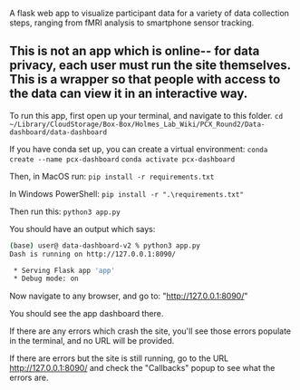 A flask web app to visualize participant data for a variety of data collection steps, ranging from fMRI analysis to smartphone sensor tracking.

## This is not an app which is online-- for data privacy, each user must run the site themselves. This is a wrapper so that people with access to the data can view it in an interactive way. 


To run this app, first open up your terminal, and navigate to this folder. 
`cd ~/Library/CloudStorage/Box-Box/Holmes_Lab_Wiki/PCX_Round2/Data-dashboard/data-dashboard`

If you have conda set up, you can create a virtual environment:
`conda create --name pcx-dashboard` 
`conda activate pcx-dashboard` 

Then, in MacOS run:
`pip install -r requirements.txt`

In Windows PowerShell:
`pip install -r ".\requirements.txt"`



Then run this:
`python3 app.py`

You should have an output which says: 
```bash
(base) user@ data-dashboard-v2 % python3 app.py
Dash is running on http://127.0.0.1:8090/

 * Serving Flask app 'app'
 * Debug mode: on
```

Now navigate to any browser, and go to: "http://127.0.0.1:8090/"

You should see the app dashboard there. 

If there are any errors which crash the site, you'll see those errors populate in the terminal, and no URL will be provided.

If there are errors but the site is still running, go to the URL http://127.0.0.1:8090/ and check the "Callbacks" popup to see what the errors are. 